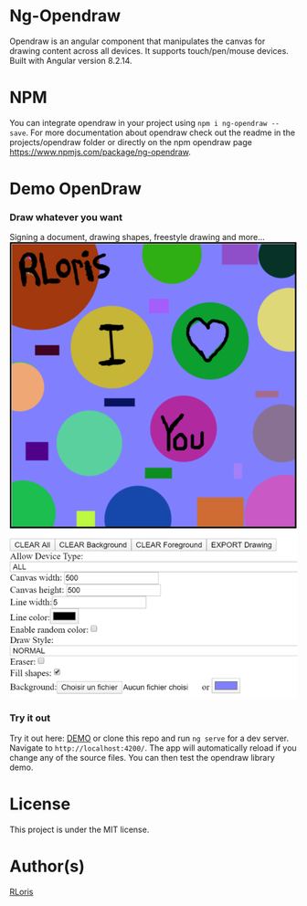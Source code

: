 
# Ng-Opendraw

Opendraw is an angular component that manipulates the canvas for drawing content across all devices. It supports touch/pen/mouse devices. Built with Angular version 8.2.14.

# NPM

You can integrate opendraw in your project using `npm i ng-opendraw --save`. For more documentation about opendraw check out the readme in the projects/opendraw folder or directly on the npm opendraw page https://www.npmjs.com/package/ng-opendraw.

# Demo OpenDraw

### Draw whatever you want

Signing a document, drawing shapes, freestyle drawing and more...
![Demo setup](./assets/opendraw1.png)

### Try it out
Try it out here: [DEMO](https://rloris.github.io/lib-ng-opendraw/) or clone this repo and run `ng serve` for a dev server. Navigate to `http://localhost:4200/`. The app will automatically reload if you change any of the source files. You can then test the opendraw library demo.

# License

This project is under the MIT license.

# Author(s)

[RLoris](https://github.com/RLoris)